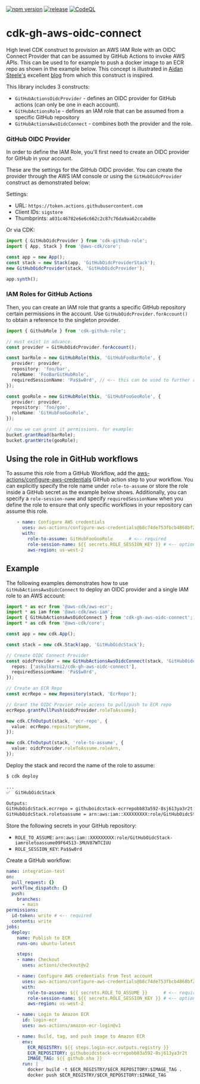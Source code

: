 [![npm version](https://badge.fury.io/js/cdk-gh-aws-oidc-connect.svg)](https://badge.fury.io/js/cdk-gh-aws-oidc-connect)
[![release](https://github.com/askulkarni2/cdk-gh-aws-oidc-connect/actions/workflows/release.yml/badge.svg?branch=main)](https://github.com/askulkarni2/cdk-gh-aws-oidc-connect/actions/workflows/release.yml)
[![CodeQL](https://github.com/askulkarni2/cdk-gh-aws-oidc-connect/actions/workflows/codeql-analysis.yml/badge.svg)](https://github.com/askulkarni2/cdk-gh-aws-oidc-connect/actions/workflows/codeql-analysis.yml)

# cdk-gh-aws-oidc-connect

High level CDK construct to provision an AWS IAM Role with an OIDC Connect Provider that can be assumed by GitHub Actions to invoke AWS APIs. This can be used to for example to push a docker image to an ECR repo as shown in the example below. This concept is illustrated in [Aidan Steele's](https://github.com/aidansteele) excellent [blog](https://awsteele.com/blog/2021/09/15/aws-federation-comes-to-github-actions.html) from which this construct is inspired.

This library includes 3 constructs:

* `GitHubActionsOidcProvider` - defines an OIDC provider for GitHub actions (can only be one in each account).
* `GitHubActionsRole` - defines an IAM role that can be assumed from a specific GitHub repository
* `GitHubActionsAwsOidcConnect` - combines both the provider and the role.

### GitHub OIDC Provider

In order to define the IAM Role, you'll first need to create an OIDC provider
for GitHub in your account.

These are the settings for the GitHub OIDC provider. You can create the provider
through the AWS IAM console or using the `GitHubOidcProvider` construct as
demonstrated below:

Settings:

* URL: `https://token.actions.githubusercontent.com`
* Client IDs: `sigstore`
* Thumbprints: `a031c46782e6e6c662c2c87c76da9aa62ccabd8e`

Or via CDK:

```ts
import { GitHubOidcProvider } from 'cdk-github-role';
import { App, Stack } from '@aws-cdk/core';

const app = new App();
const stack = new Stack(app, 'GitHubOidcProviderStack');
new GitHubOidcProvider(stack, 'GitHubOidcProvider');

app.synth();
```

### IAM Roles for GitHub Actions

Then, you can create an IAM role that grants a specific GitHub repository
certain permissions in the account. Use `GitHubOidcProvider.forAccount()` to
obtain a reference to the singleton provider.

```ts
import { GithubRole } from 'cdk-github-role';

// must exist in advance.
const provider = GitHubOidcProvider.forAccount();

const barRole = new GitHubRole(this, 'GitHubFooBarRole', {
  provider: provider,
  repository: 'foo/bar',
  roleName: 'FooBarGitHubRole',
  requiredSessionName: 'Pa$$w0rd', // <-- this can be used to further restrict who can assume the role
});

const gooRole = new GitHubRole(this, 'GitHubFooGooRole', {
  provider: provider,
  repository: 'foo/goo',
  roleName: 'GitHubFooGooRole',
});

// now we can grant it permissions. for example:
bucket.grantRead(barRole);
bucket.grantWrite(gooRole);
```

## Using the role in GitHub workflows

To assume this role from a GitHub Workflow, add the
[aws-actions/configure-aws-credentials](https://github.com/aws-actions/configure-aws-credentials)
GitHub action step to your workflow. You can explicitly specify the role name
under `role-to-assume` or store the role inside a GitHub secret as the example
below shows. Additionally, you can specify a `role-session-name` and specify
`requiredSessionName` when you define the role to ensure that only specific
workflows in your repository can assume this role.

```yaml
    - name: Configure AWS credentials
      uses: aws-actions/configure-aws-credentials@b8c74de753fbcb4868bf2011fb2e15826ce973af
      with:
        role-to-assume: GitHubFooGooRole      # <-- required
        role-session-name: ${{ secrets.ROLE_SESSION_KEY }} # <-- optional (put in a secret!)
        aws-region: us-west-2
```


## Example

The following examples demonstrates how to use `GitHubActionsAwsOidcConnect` to
deploy an OIDC provider and a single IAM role to an AWS account:

```ts
import * as ecr from '@aws-cdk/aws-ecr';
import * as iam from '@aws-cdk/aws-iam';
import { GitHubActionsAwsOidcConnect } from 'cdk-gh-aws-oidc-connect';
import * as cdk from '@aws-cdk/core';

const app = new cdk.App();

const stack = new cdk.Stack(app, 'GitHubOidcStack');

// Create OIDC Connect Provider
const oidcProvider = new GitHubActionsAwsOidcConnect(stack, 'GitHubOidcConnect', {
  repos: ['askulkarni2/cdk-gh-aws-oidc-connect'],
  requiredSessionName: 'Pa$$w0rd',
});

// Create an ECR Repo
const ecrRepo = new Repository(stack, 'EcrRepo');

// Grant the OIDC Provier role access to pull/push to ECR repo
ecrRepo.grantPullPush(oidcProvider.roleToAssume);

new cdk.CfnOutput(stack, 'ecr-repo', {
  value: ecrRepo.repositoryName,
});

new cdk.CfnOutput(stack, 'role-to-assume', {
  value: oidcProvider.roleToAssume.roleArn,
});
```

Deploy the stack and record the name of the role to assume:

```sh
$ cdk deploy

...
✅  GitHubOidcStack

Outputs:
GitHubOidcStack.ecrrepo = githuboidcstack-ecrrepobb83a592-8sj613ya3r2t
GitHubOidcStack.roletoassume = arn:aws:iam::XXXXXXXXX:role/GitHubOidcStack-iamroletoassume09F64513-3MUV87WTCIUU
```

Store the following secrets in your GitHub repository:

* `ROLE_TO_ASSUME`: `arn:aws:iam::XXXXXXXXX:role/GitHubOidcStack-iamroletoassume09F64513-3MUV87WTCIUU`
* `ROLE_SESSION_KEY`: `Pa$$w0rd`

Create a GitHub workflow:

```yaml
name: integration-test
on:
  pull_request: {}
  workflow_dispatch: {}
  push:
    branches:
      - main
permissions:
  id-token: write # <-- required
  contents: write
jobs:
  deploy:
    name: Publish to ECR
    runs-on: ubuntu-latest

    steps:
    - name: Checkout
      uses: actions/checkout@v2

    - name: Configure AWS credentials from Test account
      uses: aws-actions/configure-aws-credentials@b8c74de753fbcb4868bf2011fb2e15826ce973af
      with:
        role-to-assume: ${{ secrets.ROLE_TO_ASSUME }}      # <-- required
        role-session-name: ${{ secrets.ROLE_SESSION_KEY }} # <-- optional
        aws-region: us-west-2

    - name: Login to Amazon ECR
      id: login-ecr
      uses: aws-actions/amazon-ecr-login@v1

    - name: Build, tag, and push image to Amazon ECR
      env:
        ECR_REGISTRY: ${{ steps.login-ecr.outputs.registry }}
        ECR_REPOSITORY: githuboidcstack-ecrrepobb83a592-8sj613ya3r2t
        IMAGE_TAG: ${{ github.sha }}
      run: |
        docker build -t $ECR_REGISTRY/$ECR_REPOSITORY:$IMAGE_TAG .
        docker push $ECR_REGISTRY/$ECR_REPOSITORY:$IMAGE_TAG
```
